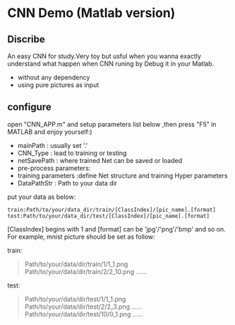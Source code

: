 CNN Demo (Matlab version)
=========================

## Discribe
An easy CNN for study.Very toy but usful when you wanna exactly understand what happen when CNN runing by Debug it in your Matlab.

* without any dependency
* using pure pictures as input


## configure
open "CNN_APP.m" and setup parameters list below ,then press "F5" in MATLAB and enjoy yourself:)

* mainPath : usually set '.'
* CNN_Type : lead to training or testing
* netSavePath : where trained Net can be saved or loaded
* pre-process parameters: 
* training parameters :define Net structure and training Hyper parameters 
* DataPathStr : Path to your data dir

put your data as below:

	train:Path/to/your/data_dir/train/[ClassIndex]/[pic_name].[format]
	test:Path/to/your/data_dir/test/[ClassIndex]/[pic_name].[format]

[ClassIndex] begins with 1 and [format] can be 'jpg'/'png'/'bmp' and so on.\
For example, mnist picture should be set as follow:

train:
>Path/to/your/data/dir/train/1/1_1.png
>Path/to/your/data/dir/train/2/2_10.png
>......

test:
>Path/to/your/data/dir/test/1/1_1.png
>Path/to/your/data/dir/test/2/2_3.png
>......
>Path/to/your/data/dir/test/10/0_1.png
>......

